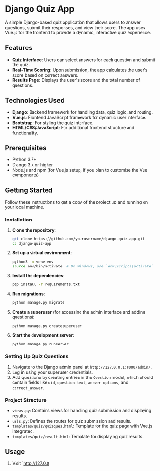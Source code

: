 ﻿# Django Quiz App

A simple Django-based quiz application that allows users to answer questions, submit their responses, and view their score. The app uses Vue.js for the frontend to provide a dynamic, interactive quiz experience.

## Features

- **Quiz Interface**: Users can select answers for each question and submit the quiz.
- **Real-Time Scoring**: Upon submission, the app calculates the user's score based on correct answers.
- **Results Page**: Displays the user's score and the total number of questions.

## Technologies Used

- **Django**: Backend framework for handling data, quiz logic, and routing.
- **Vue.js**: Frontend JavaScript framework for dynamic user interface.
- **Bootstrap**: For styling the quiz interface.
- **HTML/CSS/JavaScript**: For additional frontend structure and functionality.

## Prerequisites

- Python 3.7+
- Django 3.x or higher
- Node.js and npm (for Vue.js setup, if you plan to customize the Vue components)

## Getting Started

Follow these instructions to get a copy of the project up and running on your local machine.

### Installation

1. **Clone the repository**:

    ```bash
    git clone https://github.com/yourusername/django-quiz-app.git
    cd django-quiz-app
    ```

2. **Set up a virtual environment**:

    ```bash
    python3 -m venv env
    source env/bin/activate  # On Windows, use `env\Scripts\activate`
    ```

3. **Install the dependencies**:

    ```bash
    pip install -r requirements.txt
    ```

4. **Run migrations**:

    ```bash
    python manage.py migrate
    ```

5. **Create a superuser** (for accessing the admin interface and adding questions):

    ```bash
    python manage.py createsuperuser
    ```

6. **Start the development server**:

    ```bash
    python manage.py runserver
    ```

### Setting Up Quiz Questions

1. Navigate to the Django admin panel at `http://127.0.0.1:8000/admin/`.
2. Log in using your superuser credentials.
3. Add questions by creating entries in the `Question` model, which should contain fields like `uid`, `question text`, `answer options`, and `correct_answer`.

### Project Structure

- `views.py`: Contains views for handling quiz submission and displaying results.
- `urls.py`: Defines the routes for quiz submission and results.
- `templates/quiz/quizques.html`: Template for the quiz page with Vue.js integrated.
- `templates/quiz/result.html`: Template for displaying quiz results.

## Usage

1. Visit `http://127.0.0

